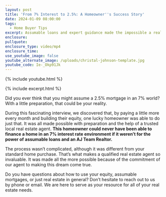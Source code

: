 ```yaml
---
layout: post
title: 'From 7% Interest to 2.5%: A Homeowner''s Success Story'
date: 2024-01-09 08:00:00
tags:
  - Home Buyer Tips
excerpt: Assumable loans and expert guidance made the impossible a reality.
enclosure:
pullquote:
enclosure_type: video/mp4
enclosure_time:
use_youtube_image: false
youtube_alternate_image: /uploads/christal-johnson-template.jpg
youtube_code: Ie-_Okp91Jk
---
```

{% include youtube.html %}

{% include excerpt.html %}

Did you ever think that you might assume a 2.5% mortgage in an 7% world? With a little preparation, that could be your reality.

During this fascinating interview, we discovered that, by paying a little more every month and building their equity, one lucky homeowner was able to do just that. It was all made possible with preparation and the help of a trusted local real estate agent. **This homeowner could never have been able to finance a home in an 7% interest rate environment if it weren’t for the power of assumable loans and an AJ Team Realtor.**&nbsp;

The process wasn’t complicated, although it was different from your standard home purchase. That’s what makes a qualified real estate agent so invaluable. It was made all the more possible because of the commitment of our agent to making this dream come true.

Do you have questions about how to use your equity, assumable mortgages, or just real estate in general? Don’t hesitate to reach out to us by phone or email. We are here to serve as your resource for all of your real estate needs.